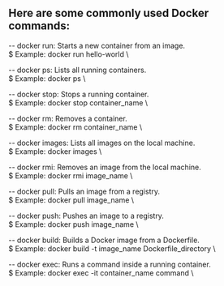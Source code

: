 ## Here are some commonly used Docker commands:

-- docker run: Starts a new container from an image. \
$  Example: docker run hello-world \

-- docker ps: Lists all running containers. \
$  Example: docker ps \

-- docker stop: Stops a running container. \
$  Example: docker stop container_name \

-- docker rm: Removes a container. \
$  Example: docker rm container_name \

-- docker images: Lists all images on the local machine. \
$  Example: docker images \

-- docker rmi: Removes an image from the local machine. \
$  Example: docker rmi image_name \

-- docker pull: Pulls an image from a registry. \
$  Example: docker pull image_name \

-- docker push: Pushes an image to a registry. \
$  Example: docker push image_name \

-- docker build: Builds a Docker image from a Dockerfile. \
$  Example: docker build -t image_name Dockerfile_directory \

-- docker exec: Runs a command inside a running container. \
$  Example: docker exec -it container_name command \
